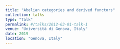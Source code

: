 ```yaml
---
title: "Abelian categories and derived functors"
collection: talks
type: "Talk"
permalink: #/talks/2012-03-01-talk-1
venue: "Università di Genova, Italy"
date: 2019
location: "Genova, Italy"
---
```

